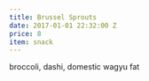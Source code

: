 ```yaml
---
title: Brussel Sprouts
date: 2017-01-01 22:32:00 Z
price: 8
item: snack
---
```


broccoli, dashi, domestic wagyu fat